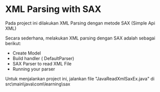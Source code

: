 # XML Parsing with SAX

Pada project ini dilakukan XML Parsing dengan metode SAX (Simple Api XML)

Secara sederhana, melakukan XML parsing dengan SAX adalah sebagai berikut: <br>

- Create Model
- Build handler ( DefaultParser)
- SAX Parser to read XML File
- Running your parser

Untuk menjalankan project ini, jalankan file "JavaReadXmlSaxEx.java" di src\main\java\com\learning\sax
